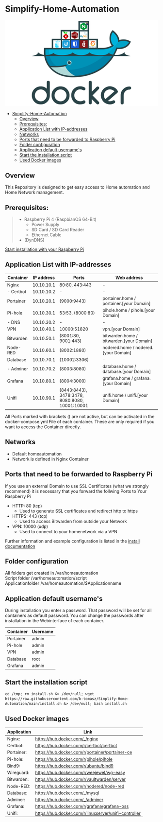 # Simplify-Home-Automation

<img src="Documentation/Images/Readme000.png" alt="title"/>

- [Simplify-Home-Automation](#simplify-home-automation)
  - [Overview](#overview)
  - [Prerequisites:](#prerequisites)
  - [Application List with IP-addresses](#application-list-with-ip-addresses)
  - [Networks](#networks)
  - [Ports that need to be forwarded to Raspberry Pi](#ports-that-need-to-be-forwarded-to-raspberry-pi)
  - [Folder configuration](#folder-configuration)
  - [Application default username's](#application-default-usernames)
  - [Start the installation script](#start-the-installation-script)
  - [Used Docker images](#used-docker-images)

## Overview

This Repository is designed to get easy access to Home automation and Home Network management.

## Prerequisites:

> - Raspberry Pi 4 (RaspbianOS 64-Bit)
>    - Power Supply
>    - SD Card / SD Card Reader
>    - Ethernet Cable
> - (DynDNS)

[Start installation with your Raspberry Pi](Documentation/01-setup.md)

## Application List with IP-addresses

| Container | IP address | Ports                                               | Web address                              |
| --------- | ---------- | --------------------------------------------------- | ---------------------------------------- |
| Nginx     | 10.10.10.1 | 80:80, 443:443                                      | -                                        |
| - Certbot | 10.10.10.2 | -                                                   | -                                        |
| Portainer | 10.10.20.1 | (9000:9443)                                         | portainer.home / portainer.[your Domain] |
| Pi-hole   | 10.10.30.1 | 53:53, (8000:80)                                    | pihole.home / pihole.[your Domain]       |
| - DNS     | 10.10.30.2 | -                                                   | -                                        |
| VPN       | 10.10.40.1 | 10000:51820                                         | vpn.[your Domain]                        |
| Bitwarden | 10.10.50.1 | (8001:80, 9001:443)                                 | bitwarden.home / bitwarden.[your Domain] |
| Node-RED  | 10.10.60.1 | (8002:1880)                                         | nodered.home / nodered.[your Domain]     |
| Database  | 10.10.70.1 | (10002:3306)                                        | -                                        |
| - Adminer | 10.10.70.2 | (8003:8080)                                         | database.home / database.[your Domain]   |
| Grafana   | 10.10.80.1 | (8004:3000)                                         | grafana.home / grafana.[your Domain]     |
| Unifi     | 10.10.90.1 | (8443:8443), 3478:3478,<br />8080:8080, 10001:10001 | unifi.home / unifi.[your Domain]         |

All Ports marked with brackets () are not active, but can be activated in the docker-compose.yml File of each container. These are only required if you want to access the Container directly.

## Networks

- Default homeautomation
- Network is defined in Nginx Container

## Ports that need to be forwarded to Raspberry Pi

If you use an external Domain to use SSL Certificates (what we strongly recommend) it is necessary that you forward the follwing Ports to Your Raspberry Pi 

- HTTP: 80 (tcp)
  - Used to generate SSL certificates and redirect http to https
- HTTPS: 443 (tcp)
  - Used to access Bitwarden from outside your Network
- VPN: 10000 (udp)
  - Used to connect to your homenetwork via a VPN

Further information and example configuration is listed in the [install documentation](Documentation/02-install.md#ports-that-need-to-be-forwarded-to-raspberry-pi)

## Folder configuration

All folders get created in  /var/homeautomation \
Script folder               /var/homeautomation/script \
Applicationfolder           /var/homeautomation/$Applicationname

## Application default username's

During installation you enter a password. That password will be set for all containers as default password. You can change the passwords after installation in the Webinterface of each container.

| Container | Username |
| --------- | -------- |
| Portainer | admin    |
| Pi-hole   | admin    |
| VPN       | admin    |
| Database  | root     |
| Grafana   | admin    |

## Start the installation script
```
cd /tmp; rm install.sh &> /dev/null; wget https://raw.githubusercontent.com/b-tomasz/Simplify-Home-Automation/main/install.sh &> /dev/null; bash install.sh
```

## Used Docker images
| Application | Link                                                  |
| ----------- | ----------------------------------------------------- |
| Nginx:      | https://hub.docker.com/_/nginx                        |
| Certbot:    | https://hub.docker.com/r/certbot/certbot              |
| Portainer:  | https://hub.docker.com/r/portainer/portainer-ce       |
| Pi-hole:    | https://hub.docker.com/r/pihole/pihole                |
| Bind9:      | https://hub.docker.com/r/ubuntu/bind9                 |
| Wireguard:  | https://hub.docker.com/r/weejewel/wg-easy             |
| Bitwarden:  | https://hub.docker.com/r/vaultwarden/server           |
| Node-RED:   | https://hub.docker.com/r/nodered/node-red             |
| Database:   | https://hub.docker.com/_/mysql                        |
| Adminer:    | https://hub.docker.com/_/adminer                      |
| Grafana:    | https://hub.docker.com/r/grafana/grafana-oss          |
| Unifi:      | https://hub.docker.com/r/linuxserver/unifi-controller |